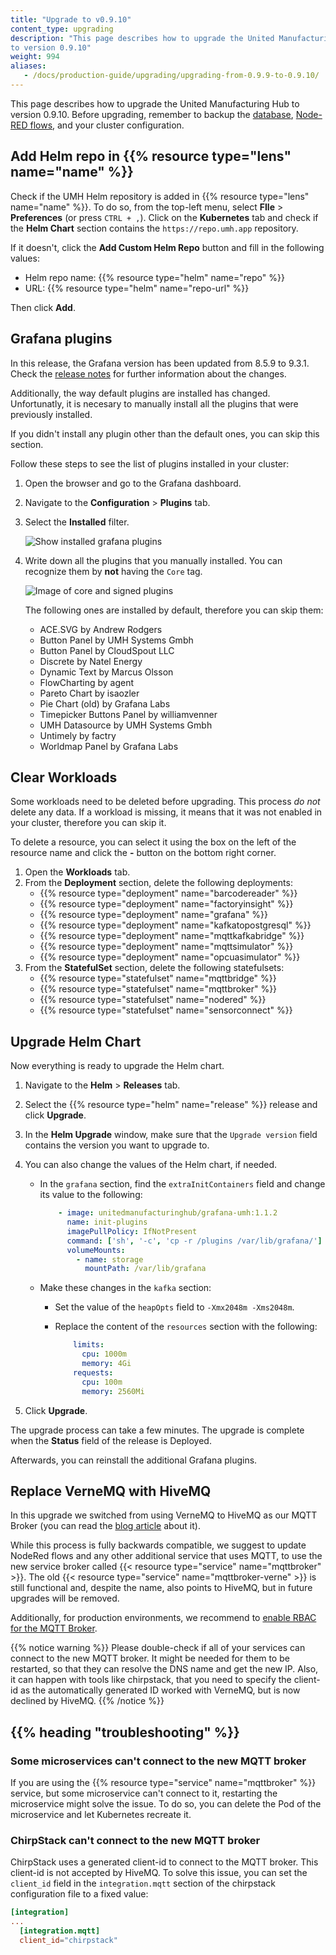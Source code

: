 ```yaml
---
title: "Upgrade to v0.9.10"
content_type: upgrading
description: "This page describes how to upgrade the United Manufacturing Hub
to version 0.9.10"
weight: 994
aliases:
   - /docs/production-guide/upgrading/upgrading-from-0.9.9-to-0.9.10/
---
```


This page describes how to upgrade the United Manufacturing Hub to version
0.9.10. Before upgrading, remember to backup the
[database](/docs/production-guide/backup_recovery/backup-timescale/),
[Node-RED flows](/docs/production-guide/backup_recovery/import-export-node-red/),
and your cluster configuration.

## Add Helm repo in {{% resource type="lens" name="name" %}}

Check if the UMH Helm repository is added in {{% resource type="lens" name="name" %}}.
To do so, from the top-left menu, select **FIle** > **Preferences** (or press `CTRL + ,`).
Click on the **Kubernetes** tab and check if the **Helm Chart** section contains
the `https://repo.umh.app` repository.

If it doesn't, click the **Add Custom Helm Repo** button and fill in the following
values:

- Helm repo name: {{% resource type="helm" name="repo" %}}
- URL: {{% resource type="helm" name="repo-url" %}}

Then click **Add**.

<!-- Add here any steps needed before deleting the deployments and statefulsets -->

## Grafana plugins

In this release, the Grafana version has been updated from 8.5.9 to 9.3.1.
Check the [release notes](https://grafana.com/docs/grafana/latest/whatsnew/) for
further information about the changes.

Additionally, the way default plugins are installed has changed. Unfortunatly,
it is necesary to manually install all the plugins that were previously installed.

If you didn't install any plugin other than the default ones, you can skip this
section.

Follow these steps to see the list of plugins installed in your cluster:

1. Open the browser and go to the Grafana dashboard.
2. Navigate to the **Configuration** > **Plugins** tab.
3. Select the **Installed** filter.

   ![Show installed grafana plugins](/images/production-guide/upgrading/0.9.10/installed.png)

4. Write down all the plugins that you manually installed. You can recognize
   them by **not** having the `Core` tag.

   ![Image of core and signed plugins](/images/production-guide/upgrading/0.9.10/core_signed.png)

   The following ones are installed by default, therefore you can skip them:
    - ACE.SVG by Andrew Rodgers
    - Button Panel by UMH Systems Gmbh
    - Button Panel by CloudSpout LLC
    - Discrete by Natel Energy
    - Dynamic Text by Marcus Olsson
    - FlowCharting by agent
    - Pareto Chart by isaozler
    - Pie Chart (old) by Grafana Labs
    - Timepicker Buttons Panel by williamvenner
    - UMH Datasource by UMH Systems Gmbh
    - Untimely by factry
    - Worldmap Panel by Grafana Labs

## Clear Workloads

Some workloads need to be deleted before upgrading. This process _do not_ delete
any data. If a workload is missing, it means that it was not enabled in your
cluster, therefore you can skip it.

To delete a resource, you can select it using the box on the left of the
resource name and click the **-** button on the bottom right corner.

1. Open the **Workloads** tab.
2. From the **Deployment** section, delete the following deployments:
   - {{% resource type="deployment" name="barcodereader" %}}
   - {{% resource type="deployment" name="factoryinsight" %}}
   - {{% resource type="deployment" name="grafana" %}}
   - {{% resource type="deployment" name="kafkatopostgresql" %}}
   - {{% resource type="deployment" name="mqttkafkabridge" %}}
   - {{% resource type="deployment" name="mqttsimulator" %}}
   - {{% resource type="deployment" name="opcuasimulator" %}}
3. From the **StatefulSet** section, delete the following statefulsets:
   - {{% resource type="statefulset" name="mqttbridge" %}}
   - {{% resource type="statefulset" name="mqttbroker" %}}
   - {{% resource type="statefulset" name="nodered" %}}
   - {{% resource type="statefulset" name="sensorconnect" %}}

<!-- Add here any steps needed before upgrading the Helm Chart -->

## Upgrade Helm Chart

Now everything is ready to upgrade the Helm chart.

1. Navigate to the **Helm** > **Releases** tab.
2. Select the {{% resource type="helm" name="release" %}} release and click
   **Upgrade**.
3. In the **Helm Upgrade** window, make sure that the `Upgrade version` field
   contains the version you want to upgrade to.
4. You can also change the values of the Helm chart, if needed.
   <!-- Add here any changes needed to the values.yaml -->
   - In the `grafana` section, find the `extraInitContainers` field and change
     its value to the following:

     ```yaml
         - image: unitedmanufacturinghub/grafana-umh:1.1.2
           name: init-plugins
           imagePullPolicy: IfNotPresent
           command: ['sh', '-c', 'cp -r /plugins /var/lib/grafana/']
           volumeMounts:
             - name: storage
               mountPath: /var/lib/grafana
     ```

   - Make these changes in the `kafka` section:
     - Set the value of the `heapOpts` field to `-Xmx2048m -Xms2048m`.
     - Replace the content of the `resources` section with the following:

       ```yaml
           limits:
             cpu: 1000m
             memory: 4Gi
           requests:
             cpu: 100m
             memory: 2560Mi
       ```

5. Click **Upgrade**.

The upgrade process can take a few minutes. The upgrade is complete when the
**Status** field of the release is Deployed.

Afterwards, you can reinstall the additional Grafana plugins.

<!-- Add here any steps needed after upgrading the Helm Chart -->

## Replace VerneMQ with HiveMQ

In this upgrade we switched from using VerneMQ to HiveMQ as our MQTT Broker
(you can read the
[blog article](https://www.umh.app/post/comparing-mqtt-brokers-for-the-industrial-iot)
about it).

While this process is fully backwards compatible, we suggest to update NodeRed
flows and any other additional service that uses MQTT, to use the new service
broker called {{< resource type="service" name="mqttbroker" >}}. The old
{{< resource type="service" name="mqttbroker-verne" >}} is still functional and,
despite the name, also points to HiveMQ, but in future upgrades will be removed.

Additionally, for production environments, we recommend to
[enable RBAC for the MQTT Broker](/docs/production-guide/security/hivemq-rbac).

{{% notice warning %}}
Please double-check if all of your services can connect to the new MQTT broker.
It might be needed for them to be restarted, so that they can resolve the DNS
name and get the new IP. Also, it can happen with tools like chirpstack, that you
need to specify the client-id as the automatically generated ID worked with
VerneMQ, but is now declined by HiveMQ.
{{% /notice %}}

## {{% heading "troubleshooting" %}}

### Some microservices can't connect to the new MQTT broker

If you are using the {{% resource type="service" name="mqttbroker" %}} service,
but some microservice can't connect to it, restarting the microservice might
solve the issue. To do so, you can delete the Pod of the microservice and let
Kubernetes recreate it.

### ChirpStack can't connect to the new MQTT broker

ChirpStack uses a generated client-id to connect to the MQTT broker. This
client-id is not accepted by HiveMQ. To solve this issue, you can set the
`client_id` field in the `integration.mqtt` section of the chirpstack configuration
file to a fixed value:

```toml
[integration]
...
  [integration.mqtt]
  client_id="chirpstack"
```
